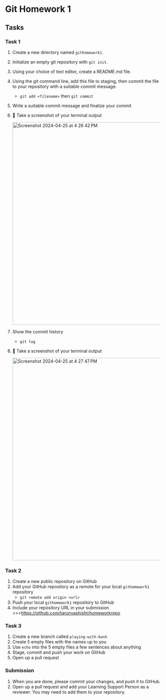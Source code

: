 # Git Homework 1

## Tasks
### Task 1
1. Create a new directory named `githomework1`.
2. Initialize an empty git repository with `git init`.
3. Using your choice of text editor, create a README.md file.
4. Using the git command line, add this file to staging, then commit the file to your repository with a suitable commit message.
    * `git add <filename>` then `git commit`
5. Write a suitable commit message and finalize your commit
6. 📸 Take a screenshot of your terminal output

   <img width="653" alt="Screenshot 2024-04-25 at 4 26 42 PM" src="https://github.com/tarunvashisht/git/assets/167667529/91d9f108-cc6a-4f47-aba7-112ee8b18c12">

8. Show the commit history
    * `git log`
9. 📸 Take a screenshot of your terminal output

    <img width="653" alt="Screenshot 2024-04-25 at 4 27 47 PM" src="https://github.com/tarunvashisht/git/assets/167667529/d294af35-67c9-48a0-9d78-9bcbf20abbfd">


### Task 2
1. Create a new public repository on GitHub
2. Add your GitHub repository as a remote for your local `githomework1` repository
    * `git remote add origin <url>`
3. Push your local `githomework1` repository to GitHub
4. Include your repository URL in your submission  >>>https://github.com/tarunvashisht/homeworkrepo

### Task 3
1. Create a new branch called `playing-with-bash`
2. Create 5 empty files with the names up to you
3. Use `echo` into the 5 empty files a few sentences about anything
4. Stage, commit and push your work on GitHub
5. Open up a pull request

### Submission

1. When you are done, please commit your changes, and push it to GitHub.
2. Open up a pull request and add your Learning Support Person as a reviewer. You may need to add them to your repository.
